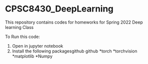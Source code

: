 # CPSC8430_DeepLearning
This repository contains codes for homeworks for Spring 2022 Deep learning Class

To Run this code:
1. Open in jupyter notebook
2. Install the following packagesgithub github 
*torch
*torchvision
*matplotlib
*Numpy

